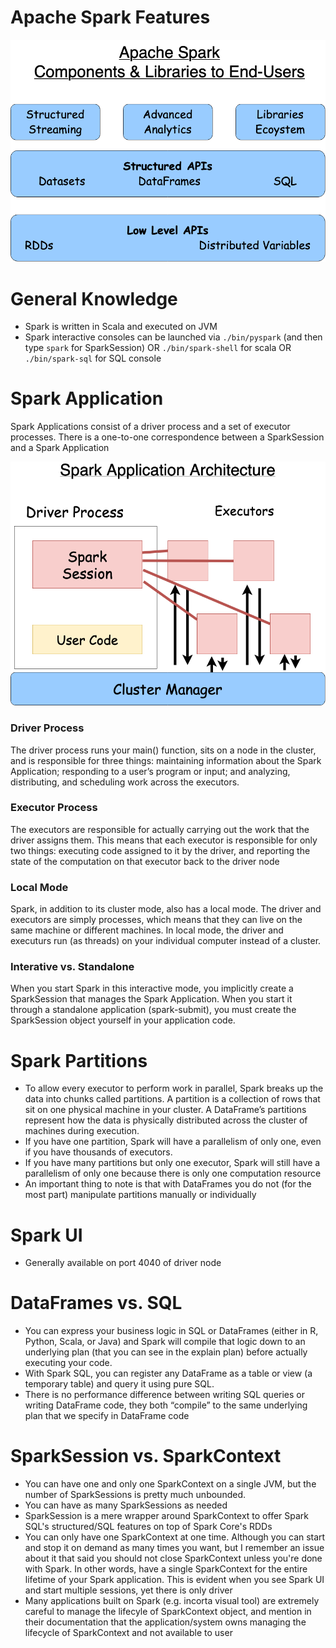 # Apache Spark Features

![Spark Features](./images/apache_spark_features.png)

# General Knowledge

- Spark is written in Scala and executed on JVM
- Spark interactive consoles can be launched via `./bin/pyspark` (and then type `spark` for SparkSession) OR `./bin/spark-shell` for scala OR `./bin/spark-sql` for SQL console

# Spark Application
Spark Applications consist of a driver process and a set of executor processes. There is a one-to-one correspondence between a SparkSession and a Spark Application  

![Spark Application](./images/spark_application.png)

### Driver Process
The driver process runs your main() function, sits on a node in the cluster, and is responsible for three things: maintaining information about the Spark Application; responding to a user’s program or input; and analyzing, distributing, and scheduling work across the executors.

### Executor Process
The executors are responsible for actually carrying out the work that the driver assigns them. This means that each executor is responsible for only two things: executing code assigned to it by the driver, and reporting the state of the computation on that executor back to the driver node

### Local Mode
Spark, in addition to its cluster mode, also has a local mode. The driver and executors are simply processes, which means that they can live on the same machine or different machines. In local mode, the driver and executurs run (as threads) on your individual computer instead of a cluster.

### Interative vs. Standalone
When you start Spark in this interactive mode, you implicitly create a SparkSession that manages the Spark Application. When you start it through a standalone application (spark-submit), you must create the SparkSession object yourself in your application code.


# Spark Partitions
- To allow every executor to perform work in parallel, Spark breaks up the data into chunks called partitions. A partition is a collection of rows that sit on one physical machine in your cluster. A DataFrame’s partitions represent how the data is physically distributed across the cluster of machines during execution. 
- If you have one partition, Spark will have a parallelism of only one, even if you have thousands of executors. 
- If you have many partitions but only one executor, Spark will still have a parallelism of only one because there is only one computation resource
- An important thing to note is that with DataFrames you do not (for the most part) manipulate partitions manually or individually

# Spark UI
- Generally available on port 4040 of driver node

# DataFrames vs. SQL
- You can express your business logic in SQL or DataFrames (either in R, Python, Scala, or Java) and Spark will compile that logic down to an underlying plan (that you can see in the explain plan) before actually executing your code. 
- With Spark SQL, you can register any DataFrame as a table or view (a temporary table) and query it using pure SQL. 
- There is no performance difference between writing SQL queries or writing DataFrame code, they both “compile” to the same underlying plan that we specify in DataFrame code

# SparkSession vs. SparkContext
- You can have one and only one SparkContext on a single JVM, but the number of SparkSessions is pretty much unbounded.
- You can have as many SparkSessions as needed
- SparkSession is a mere wrapper around SparkContext to offer Spark SQL's structured/SQL features on top of Spark Core's RDDs
- You can only have one SparkContext at one time. Although you can start and stop it on demand as many times you want, but I remember an issue about it that said you should not close SparkContext unless you're done with Spark. In other words, have a single SparkContext for the entire lifetime of your Spark application. This is evident when you see Spark UI and start multiple sessions, yet there is only driver
- Many applications built on Spark (e.g. incorta visual tool) are extremely careful to manage the lifecyle of SparkContext object, and mention in their documentation that the application/system owns managing the lifecycle of SparkContext and not available to user
